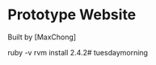 Prototype Website
=================

Built by [MaxChong]

ruby -v
rvm install 2.4.2# tuesdaymorning
